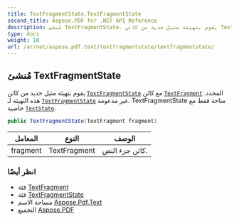 ```yaml
---
title: TextFragmentState.TextFragmentState
second_title: Aspose.PDF for .NET API Reference
description: مُنشئ TextFragmentState. يقوم بتهيئة مثيل جديد من كائن TextFragmentState مع كائن TextFragment المحدد. هذه التهيئة لـ TextFragmentState غير مدعومة. TextFragmentState متاحة فقط مع خاصية TextState
type: docs
weight: 10
url: /ar/net/aspose.pdf.text/textfragmentstate/textfragmentstate/
---
```

## مُنشئ TextFragmentState

يقوم بتهيئة مثيل جديد من كائن [`TextFragmentState`](../) مع كائن [`TextFragment`](../../textfragment/) المحدد. هذه التهيئة لـ [`TextFragmentState`](../) غير مدعومة. TextFragmentState متاحة فقط مع خاصية [`TextState`](../../textfragment/textstate/).

```csharp
public TextFragmentState(TextFragment fragment)
```

| المعامل | النوع | الوصف |
| --- | --- | --- |
| fragment | TextFragment | كائن جزء النص. |

### انظر أيضًا

* فئة [TextFragment](../../textfragment/)
* فئة [TextFragmentState](../)
* مساحة الاسم [Aspose.Pdf.Text](../../../aspose.pdf.text/)
* التجميع [Aspose.PDF](../../../)